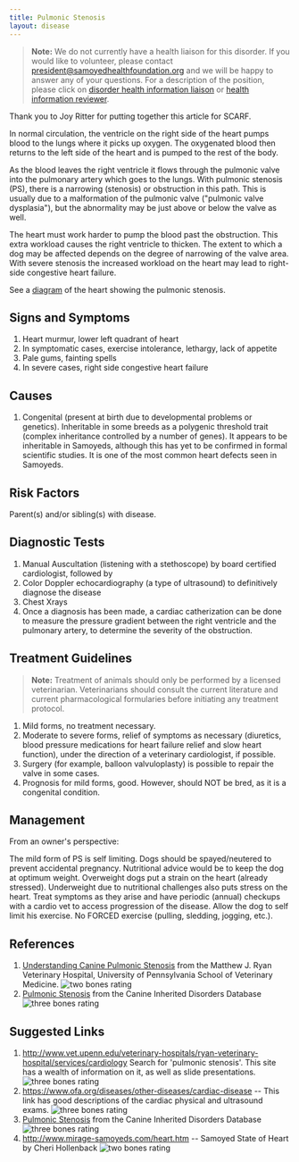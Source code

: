 ```yaml
---
title: Pulmonic Stenosis
layout: disease
---
```


> **Note:** We do not currently have a health liaison for this disorder.
> If you would like to volunteer, please contact
> [president@samoyedhealthfoundation.org](mailto:president@samoyedhealthfoundation.org?subject=Questions%20about%20becoming%20a%20Health%20Information%20Liaison%20or%20Reviewer)
> and we will be happy to answer any of your questions.
> For a description of the position, please click on
> [disorder health information liaison](/become-a-health-information-liaison)
> or
> [health information reviewer](/become-a-health-information-reviewer).

Thank you to Joy Ritter for putting together this article for SCARF.

In normal circulation, the ventricle on the right side of the heart
pumps blood to the lungs where it picks up oxygen. The oxygenated blood
then returns to the left side of the heart and is pumped to the rest of
the body.

As the blood leaves the right ventricle it flows through the pulmonic
valve into the pulmonary artery which goes to the lungs. With pulmonic
stenosis (PS), there is a narrowing (stenosis) or obstruction in this
path. This is usually due to a malformation of the pulmonic valve
("pulmonic valve dysplasia"), but the abnormality may be just above or
below the valve as well.

The heart must work harder to pump the blood past the obstruction. This
extra workload causes the right ventricle to thicken. The extent to
which a dog may be affected depends on the degree of narrowing of the
valve area. With severe stenosis the increased workload on the heart may
lead to right-side congestive heart failure.

See a
[diagram](http://www.mirage-samoyeds.com/health/pulmonarystenosis.jpg)
of the heart showing the pulmonic stenosis.

## Signs and Symptoms

1. Heart murmur, lower left quadrant of heart
2. In symptomatic cases, exercise intolerance, lethargy, lack of
   appetite
3. Pale gums, fainting spells
4. In severe cases, right side congestive heart failure

## Causes

1. Congenital (present at birth due to developmental problems or
   genetics). Inheritable in some breeds as a polygenic threshold trait
   (complex inheritance controlled by a number of genes). It appears
   to be inheritable in Samoyeds, although this has yet to be confirmed
   in formal scientific studies. It is one of the most common heart
   defects seen in Samoyeds.

## Risk Factors

Parent(s) and/or sibling(s) with disease.

## Diagnostic Tests

1. Manual Auscultation (listening with a stethoscope) by board
   certified cardiologist, followed by
2. Color Doppler echocardiography (a type of ultrasound) to
   definitively diagnose the disease
3. Chest Xrays
4. Once a diagnosis has been made, a cardiac catherization can be done
   to measure the pressure gradient between the right ventricle and the
   pulmonary artery, to determine the severity of the obstruction.

## Treatment Guidelines

> **Note:** Treatment of animals should only be performed by a licensed
> veterinarian. Veterinarians should consult the current literature and
> current pharmacological formularies before initiating any treatment
> protocol.

1. Mild forms, no treatment necessary.
2. Moderate to severe forms, relief of symptoms as necessary
   (diuretics, blood pressure medications for heart failure relief and
   slow heart function), under the direction of a veterinary
   cardiologist, if possible.
3. Surgery (for example, balloon valvuloplasty) is possible to repair
   the valve in some cases.
4. Prognosis for mild forms, good. However, should NOT be bred, as it
   is a congenital condition.

## Management

From an owner's perspective:

The mild form of PS is self limiting. Dogs should be spayed/neutered to
prevent accidental pregnancy. Nutritional advice would be to keep the
dog at optimum weight. Overweight dogs put a strain on the heart
(already stressed). Underweight due to nutritional challenges also puts
stress on the heart. Treat symptoms as they arise and have periodic
(annual) checkups with a cardio vet to access progression of the
disease. Allow the dog to self limit his exercise. No FORCED exercise
(pulling, sledding, jogging, etc.).

## References

1. [Understanding Canine Pulmonic
   Stenosis](<http://www.vet.upenn.edu/docs/default-source/cardiology-brochures-(ryan)/understanding-pulmonic-stenosis.pdf?sfvrsn=0>)
   from the Matthew J. Ryan Veterinary Hospital, University of
   Pennsylvania School of Veterinary Medicine. ![two bones
rating](/img/2-bones.gif)
2. [Pulmonic
   Stenosis](https://cidd.discoveryspace.ca/disorder/pulmonic-stenosis.html)
   from the Canine Inherited Disorders Database ![three bones
rating](/img/3-bones.gif)

## Suggested Links

1. <http://www.vet.upenn.edu/veterinary-hospitals/ryan-veterinary-hospital/services/cardiology>
   Search for 'pulmonic stenosis'. This site has a wealth of
   information on it, as well as slide presentations. ![three bones
rating](/img/3-bones.gif)
2. <https://www.ofa.org/diseases/other-diseases/cardiac-disease> -- This link has good
   descriptions of the cardiac physical and ultrasound exams. ![three
bones
rating](/img/3-bones.gif)
3. [Pulmonic
   Stenosis](https://cidd.discoveryspace.ca/disorder/pulmonic-stenosis.html)
   from the Canine Inherited Disorders Database ![three bones
rating](/img/3-bones.gif)
4. <http://www.mirage-samoyeds.com/heart.htm> --
   Samoyed State of Heart by Cheri Hollenback ![two bones
rating](/img/2-bones.gif)
